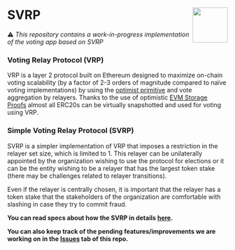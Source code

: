 # SVRP <img align="right" src="https://raw.githubusercontent.com/aragon/design/master/readme-logo.png" height="80px" />

⚠️ *This repository contains a work-in-progress implementation of the voting app based on SVRP*

### Voting Relay Protocol (VRP)
VRP is a layer 2 protocol built on Ethereum designed to maximize on-chain voting scalability (by a factor of 2-3 
orders of magnitude compared to naïve voting implementations) by using the [optimist primitive](https://medium.com/@decanus/optimistic-contracts-fb75efa7ca84) 
and vote aggregation by relayers. Thanks to the use of optimistic [EVM Storage Proofs](https://github.com/aragon/evm-storage-proofs) 
almost all ERC20s can be virtually snapshotted and used for voting using VRP.

### Simple Voting Relay Protocol (SVRP)

SVRP is a simpler implementation of VRP that imposes a restriction in the relayer set size, which is limited to 1. 
This relayer can be unilaterally appointed by the organization wishing to use the protocol for elections or it can be 
the entity wishing to be a relayer that has the largest token stake (there may be challenges related to relayer transitions).

Even if the relayer is centrally chosen, it is important that the relayer has a token stake that the stakeholders of the 
organization are comfortable with slashing in case they try to commit fraud.

**You can read specs about how the SVRP in details [here](https://forum.aragon.org/t/simple-voting-relay-protocol-optimistic-vote-tallying/473).**

**You can also keep track of the pending features/improvements we are working on in the [Issues](https://github.com/aragon/svrp/issues) tab of this repo.**
